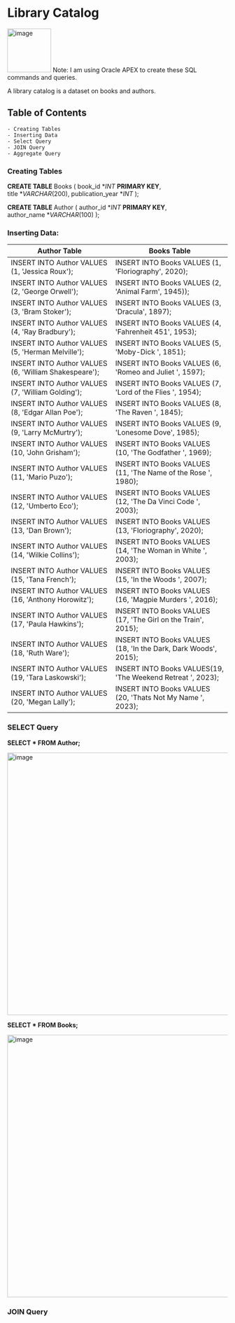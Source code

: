 # **Library Catalog**     
<img width="100" alt="image" src="https://github.com/LuseroNajera/SQL-Projects/assets/155403528/1df5805e-e494-40f2-a85e-9446b3dc9573">
Note: I am using Oracle APEX to create these SQL commands and queries. 

A library catalog is a dataset on books and authors. 

## **Table of Contents**
    - Creating Tables
    - Inserting Data
    - Select Query 
    - JOIN Query 
    - Aggregate Query 
    

### **Creating Tables** 
**CREATE TABLE** Books ( 
    book_id **INT* **PRIMARY KEY**,    
    title **VARCHAR*(200),
    publication_year **INT*
);

**CREATE TABLE** Author (
    author_id **INT* **PRIMARY KEY**,    
    author_name **VARCHAR*(100)
);

### **Inserting Data:** 

| Author Table | Books Table |
|---|---|
|INSERT INTO Author VALUES (1, 'Jessica Roux'); | INSERT INTO Books VALUES (1, 'Floriography', 2020); |
|INSERT INTO Author VALUES (2, 'George Orwell');|INSERT INTO Books VALUES  (2, 'Animal Farm', 1945)); | 
|INSERT INTO Author VALUES (3, 'Bram Stoker');| INSERT INTO Books VALUES (3, 'Dracula', 1897); |
|INSERT INTO Author VALUES (4, 'Ray Bradbury');| INSERT INTO Books VALUES (4, 'Fahrenheit 451', 1953); | 
|INSERT INTO Author VALUES (5, 'Herman Melville');| INSERT INTO Books VALUES (5, 'Moby-Dick ', 1851); |
|INSERT INTO Author VALUES (6, 'William Shakespeare');| INSERT INTO Books VALUES (6, 'Romeo and Juliet ', 1597); |
|INSERT INTO Author VALUES (7, 'William Golding');| INSERT INTO Books VALUES (7, 'Lord of the Flies ', 1954); |
|INSERT INTO Author VALUES (8, 'Edgar Allan Poe');| INSERT INTO Books VALUES (8, 'The Raven ', 1845); |
|INSERT INTO Author VALUES (9, 'Larry McMurtry');| INSERT INTO Books VALUES (9, 'Lonesome Dove', 1985); |
|INSERT INTO Author VALUES (10, 'John Grisham');| INSERT INTO Books VALUES (10, 'The Godfather ', 1969);|
|INSERT INTO Author VALUES (11, 'Mario Puzo');| INSERT INTO Books VALUES (11, 'The Name of the Rose ', 1980); |
|INSERT INTO Author VALUES (12, 'Umberto Eco');| INSERT INTO Books VALUES (12, 'The Da Vinci Code ', 2003); | 
|INSERT INTO Author VALUES (13, 'Dan Brown');| INSERT INTO Books VALUES (13, 'Floriography', 2020); |
|INSERT INTO Author VALUES (14, 'Wilkie Collins');| INSERT INTO Books VALUES (14, 'The Woman in White ', 2003); |
|INSERT INTO Author VALUES (15, 'Tana French');| INSERT INTO Books VALUES  (15, 'In the Woods ', 2007); | 
|INSERT INTO Author VALUES (16, 'Anthony Horowitz');| INSERT INTO Books VALUES (16, 'Magpie Murders ', 2016); |
|INSERT INTO Author VALUES (17, 'Paula Hawkins');| INSERT INTO Books VALUES (17, 'The Girl on the Train', 2015); | 
|INSERT INTO Author VALUES (18, 'Ruth Ware'); | INSERT INTO Books VALUES (18, 'In the Dark, Dark Woods', 2015); |
|INSERT INTO Author VALUES (19, 'Tara Laskowski');| INSERT INTO Books VALUES(19, 'The Weekend Retreat ', 2023); | 
|INSERT INTO Author VALUES (20, 'Megan Lally');|INSERT INTO Books VALUES (20, 'Thats Not My Name ', 2023); |

### **SELECT Query** 

**SELECT * FROM Author;**

<img width="600" alt="image" src="https://github.com/LuseroNajera/SQL-Projects/assets/155403528/052bc85a-0e60-4008-82e2-f6c25344cc2d">

**SELECT * FROM Books;**

<img width="600" alt="image" src="https://github.com/LuseroNajera/SQL-Projects/assets/155403528/8d402098-7aff-4de6-abcc-2c96124bc032">


### **JOIN Query**








